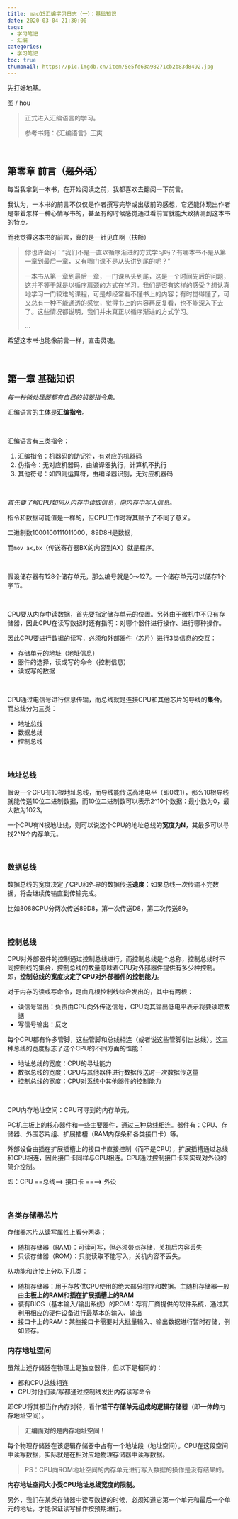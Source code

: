 ```yaml
---
title: macOS汇编学习日志（一）：基础知识
date: 2020-03-04 21:30:00
tags: 
 - 学习笔记
 - 汇编
categories:
 - 学习笔记
toc: true
thumbnail: https://pic.imgdb.cn/item/5e5fd63a98271cb2b83d8492.jpg
---
```


先打好地基。

<!--more-->

图 / hou

> 正式进入汇编语言的学习。
>
> 参考书籍：《汇编语言》王爽

</br>

## 第零章 前言（~~题外话~~）

每当我拿到一本书，在开始阅读之前，我都喜欢去翻阅一下前言。

我认为，一本书的前言不仅仅是作者撰写完毕或出版前的感想，它还能体现出作者是带着怎样一种心情写书的，甚至有的时候感觉通过看前言就能大致猜测到这本书的特点。

而我觉得这本书的前言，真的是一针见血啊（扶额）

> 你也许会问：“我们不是一直以循序渐进的方式学习吗？有哪本书不是从第一章到最后一章，又有哪门课不是从头讲到尾的呢？”
>
> 一本书从第一章到最后一章，一门课从头到尾，这是一个时间先后的问题，这并不等于就是以循序肩颈的方式在学习。我们是否有这样的感受？想认真地学习一门较难的课程，可是却经常看不懂书上的内容；有时觉得懂了，可又总有一种不能通透的感觉，觉得书上的内容再反复看，也不能深入下去了。这些情况都说明，我们并未真正以循序渐进的方式学习。
>
> ...

希望这本书也能像前言一样，直击灵魂。

</br>

## 第一章 基础知识

*每一种微处理器都有自己的机器指令集。*

汇编语言的主体是**汇编指令**。

</br>

汇编语言有三类指令：

1. 汇编指令：机器码的助记符，有对应的机器码
2. 伪指令：无对应机器码，由编译器执行，计算机不执行
3. 其他符号：如四则运算符，由编译器识别，无对应机器码

</br>

*首先要了解CPU如何从内存中读取信息，向内存中写入信息。*

指令和数据可能值是一样的，但CPU工作时将其赋予了不同了意义。

二进制数1000100111011000，89D8H是数据，

而`mov ax,bx`（传送寄存器BX的内容到AX）就是程序。

</br>

假设储存器有128个储存单元，那么编号就是0～127。一个储存单元可以储存1个字节。

</br>

CPU要从内存中读数据，首先要指定储存单元的位置。另外由于微机中不只有存储器，因此CPU在读写数据时还有指明：对哪个器件进行操作、进行哪种操作。

因此CPU要进行数据的读写，必须和外部器件（芯片）进行3类信息的交互：

- 存储单元的地址（地址信息）
- 器件的选择，读或写的命令（控制信息）
- 读或写的数据

</br>

CPU通过电信号进行信息传输，而总线就是连接CPU和其他芯片的导线的**集合**。而总线分为三类：

- 地址总线
- 数据总线
- 控制总线

</br>

### 地址总线

假设一个CPU有10根地址总线，而导线能传送高地电平（即0或1），那么10根导线就能传送10位二进制数据，而10位二进制数可以表示2^10个数据：最小数为0，最大数为1023。

一个CPU有N根地址线，则可以说这个CPU的地址总线的**宽度为N**，其最多可以寻找2^N个内存单元。

</br>

### 数据总线

数据总线的宽度决定了CPU和外界的数据传送**速度**：如果总线一次传输不完数据，将会继续传输直到传输完成。

比如8088CPU分两次传送89D8，第一次传送D8，第二次传送89。

</br>

### 控制总线

CPU对外部器件的控制通过控制总线进行。而控制总线是个总称，控制总线时不同控制线的集合，控制总线的数量意味着CPU对外部器件提供有多少种控制。即，**控制总线的宽度决定了CPU对外部器件的控制能力**。

对于内存的读或写命令，是由几根控制线综合发出的，其中有两根：

- 读信号输出：负责由CPU向外传送信号，CPU向其输出低电平表示将要读取数据
- 写信号输出：反之

每个CPU都有许多管脚，这些管脚和总线相连（或者说这些管脚引出总线）。这三种总线的宽度标志了这个CPU的不同方面的性能：

- 地址总线的宽度：CPU的寻址能力
- 数据总线的宽度：CPU与其他器件进行数据传送时一次数据传送量
- 控制总线的宽度：CPU对系统中其他器件的控制能力

</br>

CPU内存地址空间：CPU可寻到的内存单元。

PC机主板上的核心器件和一些主要器件，通过三种总线相连。器件有：CPU、存储器、外围芯片组、扩展插槽（RAM内存条和各类接口卡）等。

外部设备由插在扩展插槽上的接口卡直接控制（而不是CPU），扩展插槽通过总线和CPU相连，因此接口卡同样与CPU相连。CPU通过控制接口卡来实现对外设的简介控制。

即：CPU ==总线==> 接口卡 ====> 外设

</br>

### 各类存储器芯片

存储器芯片从读写属性上看分两类：

- 随机存储器（RAM）：可读可写，但必须带点存储，关机后内容丢失
- 只读存储器（ROM）：只能读取不能写入，关机内容不丢失。

从功能和连接上分以下几类：

- 随机存储器：用于存放供CPU使用的绝大部分程序和数据。主随机存储器一般由**主板上的RAM**和**插在扩展插槽上的RAM**
- 装有BIOS（基本输入/输出系统）的ROM：存有厂商提供的软件系统，通过其利用相应的硬件设备进行最基本的输入、输出
- 接口卡上的RAM：某些接口卡需要对大批量输入、输出数据进行暂时存储，例如显存。



### 内存地址空间

虽然上述存储器在物理上是独立器件，但以下是相同的：

- 都和CPU总线相连
- CPU对他们读/写都通过控制线发出内存读写命令

即CPU将其都当作内存对待，看作**若干存储单元组成的逻辑存储器**（即**一体的**内存地址空间）。

>  **汇编面对的是内存地址空间！**

每个物理存储器在该逻辑存储器中占有一个地址段（地址空间）。CPU在这段空间中读写数据，实际就是在相对应地物理存储器中读写数据。

> PS：CPU向ROM地址空间的内存单元进行写入数据的操作是没有结果的。

**内存地址空间大小受CPU地址总线宽度的限制。**

另外，我们在某类存储器中读写数据的时候，必须知道它第一个单元和最后一个单元的地址，才能保证读写操作按预期进行。
